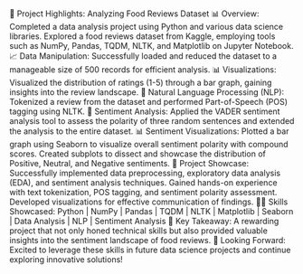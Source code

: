 🚀 Project Highlights: Analyzing Food Reviews Dataset
📊 Overview:
Completed a data analysis project using Python and various data science libraries.
Explored a food reviews dataset from Kaggle, employing tools such as NumPy, Pandas, TQDM, NLTK, and Matplotlib on Jupyter Notebook.
📈 Data Manipulation:
Successfully loaded and reduced the dataset to a manageable size of 500 records for efficient analysis.
📊 Visualizations:
Visualized the distribution of ratings (1-5) through a bar graph, gaining insights into the review landscape.
📝 Natural Language Processing (NLP):
Tokenized a review from the dataset and performed Part-of-Speech (POS) tagging using NLTK.
🧠 Sentiment Analysis:
Applied the VADER sentiment analysis tool to assess the polarity of three random sentences and extended the analysis to the entire dataset.
📊 Sentiment Visualizations:
Plotted a bar graph using Seaborn to visualize overall sentiment polarity with compound scores.
Created subplots to dissect and showcase the distribution of Positive, Neutral, and Negative sentiments.
📄 Project Showcase:
Successfully implemented data preprocessing, exploratory data analysis (EDA), and sentiment analysis techniques.
Gained hands-on experience with text tokenization, POS tagging, and sentiment polarity assessment.
Developed visualizations for effective communication of findings.
👩‍💻 Skills Showcased:
Python | NumPy | Pandas | TQDM | NLTK | Matplotlib | Seaborn | Data Analysis | NLP | Sentiment Analysis
📌 Key Takeaway:
A rewarding project that not only honed technical skills but also provided valuable insights into the sentiment landscape of food reviews.
🚀 Looking Forward:
Excited to leverage these skills in future data science projects and continue exploring innovative solutions!
